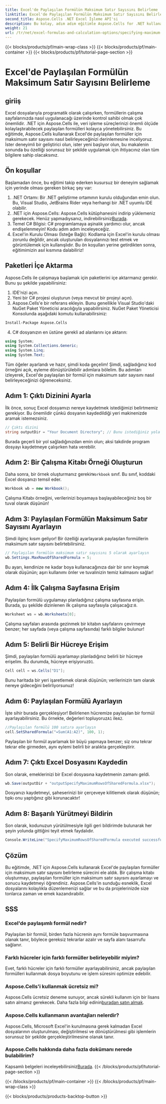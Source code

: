 ```yaml
---
title: Excel'de Paylaşılan Formülün Maksimum Satır Sayısını Belirleme
linktitle: Excel'de Paylaşılan Formülün Maksimum Satır Sayısını Belirleme
second_title: Aspose.Cells .NET Excel İşleme API'si
description: Bu kolay, adım adım eğitimle Aspose.Cells for .NET kullanarak Excel'de paylaşılan formüller için maksimum satır sayısını nasıl belirleyeceğinizi keşfedin.
weight: 21
url: /tr/net/excel-formulas-and-calculation-options/specifying-maximum-rows-of-shared-formula/
---
```


{{< blocks/products/pf/main-wrap-class >}}
{{< blocks/products/pf/main-container >}}
{{< blocks/products/pf/tutorial-page-section >}}

# Excel'de Paylaşılan Formülün Maksimum Satır Sayısını Belirleme

## giriiş
Excel dosyalarıyla programatik olarak çalışırken, formüllerin çalışma sayfalarınızda nasıl uygulanacağı üzerinde kontrol sahibi olmak çok önemlidir. .NET için Aspose.Cells ile, veri işleme süreçlerinizi önemli ölçüde kolaylaştırabilecek paylaşılan formülleri kolayca yönetebilirsiniz. Bu eğitimde, Aspose.Cells kullanarak Excel'de paylaşılan formüller için maksimum satır sayısını nasıl belirleyeceğinizi derinlemesine inceliyoruz. İster deneyimli bir geliştirici olun, ister yeni başlıyor olun, bu makalenin sonunda bu özelliği sorunsuz bir şekilde uygulamak için ihtiyacınız olan tüm bilgilere sahip olacaksınız.
## Ön koşullar
Başlamadan önce, bu eğitimi takip ederken kusursuz bir deneyim sağlamak için yerinde olması gereken birkaç şey var:
1. .NET Ortamı: Bir .NET geliştirme ortamının kurulu olduğundan emin olun. Bu, Visual Studio, JetBrains Rider veya herhangi bir .NET uyumlu IDE olabilir.
2.  .NET için Aspose.Cells: Aspose.Cells kütüphanesini indirip yüklemeniz gerekecek. Henüz yapmadıysanız, indirebilirsiniz[Burada](https://releases.aspose.com/cells/net/).
3. Temel C# Bilgisi: C# programlamaya aşinalık yardımcı olur, ancak endişelenmeyin! Kodu adım adım inceleyeceğiz.
4. Excel'in Kurulu Olması (İsteğe Bağlı): Kodlama için Excel'in kurulu olması zorunlu değildir, ancak oluşturulan dosyalarınızı test etmek ve görüntülemek için kullanışlıdır.
Bu ön koşulları yerine getirdikten sonra, eğitimimizin asıl kısmına dalabiliriz!
## Paketleri İçe Aktarma
Aspose.Cells ile çalışmaya başlamak için paketlerini içe aktarmanız gerekir. Bunu şu şekilde yapabilirsiniz:
1. IDE’nizi açın.
2. Yeni bir C# projesi oluşturun (veya mevcut bir projeyi açın).
3. Aspose.Cells'e bir referans ekleyin. Bunu genellikle Visual Studio'daki NuGet Paket Yöneticisi aracılığıyla yapabilirsiniz.
NuGet Paket Yöneticisi Konsolunda aşağıdaki komutu kullanabilirsiniz:
```bash
Install-Package Aspose.Cells
```
4. C# dosyanızın en üstüne gerekli ad alanlarını içe aktarın:
```csharp
using System;
using System.Collections.Generic;
using System.Linq;
using System.Text;
```
Tüm öğeler ayarlandı ve hazır, şimdi koda geçelim!
Şimdi, sağladığınız kod örneğini açık, eyleme dönüştürülebilir adımlara bölelim. Bu adımları izleyerek, Excel'de paylaşılan bir formül için maksimum satır sayısını nasıl belirleyeceğinizi öğreneceksiniz.
## Adım 1: Çıktı Dizinini Ayarla
İlk önce, sonuç Excel dosyamızı nereye kaydetmek istediğimizi belirtmemiz gerekiyor. Bu önemlidir çünkü dosyanın kaydedildiği yeri makinenizde aramak istemezsiniz.
```csharp
// Çıktı dizini
string outputDir = "Your Document Directory"; // Bunu istediğiniz yola değiştirin
```
Burada geçerli bir yol sağladığınızdan emin olun; aksi takdirde program dosyayı kaydetmeye çalışırken hata verebilir.
## Adım 2: Bir Çalışma Kitabı Örneği Oluşturun
 Daha sonra, bir örnek oluşturmanız gerekir`Workbook` sınıf. Bu sınıf, koddaki Excel dosyanızı temsil eder.
```csharp
Workbook wb = new Workbook();
```
Çalışma Kitabı örneğini, verilerinizi boyamaya başlayabileceğiniz boş bir tuval olarak düşünün!
## Adım 3: Paylaşılan Formülün Maksimum Satır Sayısını Ayarlayın
Şimdi ilginç kısım geliyor! Bir özelliği ayarlayarak paylaşılan formüllerin maksimum satır sayısını belirtebilirsiniz.
```csharp
// Paylaşılan formülün maksimum satır sayısını 5 olarak ayarlayın
wb.Settings.MaxRowsOfSharedFormula = 5;
```
Bu ayarı, kendinize ne kadar boya kullanacağınıza dair bir sınır koymak olarak düşünün; aşırı kullanımı önler ve tuvalinizin temiz kalmasını sağlar!
## Adım 4: İlk Çalışma Sayfasına Erişim
 Paylaşılan formülü uygulamayı planladığınız çalışma sayfasına erişin. Burada, şu şekilde dizinlenen ilk çalışma sayfasıyla çalışacağız:`0`.
```csharp
Worksheet ws = wb.Worksheets[0];
```
Çalışma sayfaları arasında gezinmek bir kitabın sayfalarını çevirmeye benzer; her sayfada (veya çalışma sayfasında) farklı bilgiler bulunur!
## Adım 5: Belirli Bir Hücreye Erişim
 Şimdi, paylaşılan formülü ayarlamayı planladığınız belirli bir hücreye erişelim. Bu durumda, hücreye erişiyoruz`D1`.
```csharp
Cell cell = ws.Cells["D1"];
```
Bunu haritada bir yeri işaretlemek olarak düşünün; verilerinizin tam olarak nereye gideceğini belirliyorsunuz!
## Adım 6: Paylaşılan Formülü Ayarlayın
 İşte sihir burada gerçekleşiyor! Belirlenen hücremize paylaşılan bir formül ayarlayabilirsiniz. Bu örnekte, değerleri topluyoruz`A1` ile`A2`.
```csharp
//Paylaşılan formülü 100 satıra ayarlayın
cell.SetSharedFormula("=Sum(A1:A2)", 100, 1);
```
Paylaşılan bir formül ayarlamak bir büyü yapmaya benzer; siz onu tekrar tekrar elle girmeden, aynı eylemi belirli bir aralıkta gerçekleştirir.
## Adım 7: Çıktı Excel Dosyasını Kaydedin
Son olarak, emeklerinizi bir Excel dosyasına kaydetmenin zamanı geldi.
```csharp
wb.Save(outputDir + "outputSpecifyMaximumRowsOfSharedFormula.xlsx");
```
Dosyanızı kaydetmeyi, şaheserinizi bir çerçeveye kilitlemek olarak düşünün; tıpkı onu yaptığınız gibi korunacaktır!
## Adım 8: Başarılı Yürütmeyi Bildirin
Son olarak, kodunuzun yürütülmesiyle ilgili geri bildirimde bulunarak her şeyin yolunda gittiğini teyit etmek faydalıdır.
```csharp
Console.WriteLine("SpecifyMaximumRowsOfSharedFormula executed successfully.");
```
## Çözüm
Bu eğitimde, .NET için Aspose.Cells kullanarak Excel'de paylaşılan formüller için maksimum satır sayısını belirleme sürecini ele aldık. Bir çalışma kitabı oluşturmayı, paylaşılan formüller için maksimum satır sayısını ayarlamayı ve sonucu kaydetmeyi öğrendiniz. Aspose.Cells'in sunduğu esneklik, Excel dosyalarını kolaylıkla düzenlemenizi sağlar ve bu da projelerinizde size tonlarca zaman ve emek kazandırabilir.
## SSS
### Excel'de paylaşımlı formül nedir?
Paylaşılan bir formül, birden fazla hücrenin aynı formüle başvurmasına olanak tanır, böylece gereksiz tekrarlar azalır ve sayfa alanı tasarrufu sağlanır.
### Farklı hücreler için farklı formüller belirleyebilir miyim?
Evet, farklı hücreler için farklı formüller ayarlayabilirsiniz, ancak paylaşılan formülleri kullanmak dosya boyutunu ve işlem süresini optimize edebilir.
### Aspose.Cells'i kullanmak ücretsiz mi?
 Aspose.Cells ücretsiz deneme sunuyor, ancak sürekli kullanım için bir lisans satın almanız gerekecek. Daha fazla bilgi edinin[buradan satın almak](https://purchase.aspose.com/buy).
### Aspose.Cells kullanmanın avantajları nelerdir?
Aspose.Cells, Microsoft Excel'in kurulmasına gerek kalmadan Excel dosyalarının oluşturulması, değiştirilmesi ve dönüştürülmesi gibi işlemlerin sorunsuz bir şekilde gerçekleştirilmesine olanak tanır.
### Aspose.Cells hakkında daha fazla dokümanı nerede bulabilirim?
 Kapsamlı belgeleri inceleyebilirsiniz[Burada](https://reference.aspose.com/cells/net/).
{{< /blocks/products/pf/tutorial-page-section >}}

{{< /blocks/products/pf/main-container >}}
{{< /blocks/products/pf/main-wrap-class >}}

{{< blocks/products/products-backtop-button >}}
